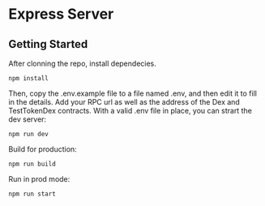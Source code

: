 # Express Server

## Getting Started

After clonning the repo, install dependecies.

```shell
npm install
```

Then, copy the .env.example file to a file named .env, and then edit it to fill in the details. Add your RPC url as well as the address of the Dex and TestTokenDex contracts. With a valid .env file in place, you can strart the dev server:

```shell
npm run dev
```

Build for production:

```shell
npm run build
```

Run in prod mode:

```shell
npm run start
```
